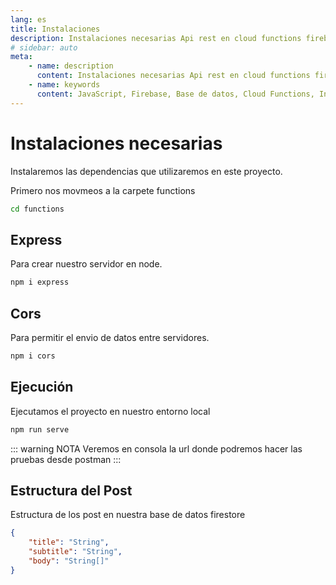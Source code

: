 ```yaml
---
lang: es
title: Instalaciones
description: Instalaciones necesarias Api rest en cloud functions firebase + firestore
# sidebar: auto
meta:
    - name: description
      content: Instalaciones necesarias Api rest en cloud functions firebase + firestore
    - name: keywords
      content: JavaScript, Firebase, Base de datos, Cloud Functions, Instalaciones necesarias.
---
```


# Instalaciones necesarias

Instalaremos las dependencias que utilizaremos en este proyecto.

Primero nos movmeos a la carpete functions

```sh
cd functions
```

## Express

Para crear nuestro servidor en node.

```sh
npm i express
```

## Cors

Para permitir el envio de datos entre servidores.

```sh
npm i cors
```

## Ejecución

Ejecutamos el proyecto en nuestro entorno local

```sh
npm run serve
```

::: warning NOTA
Veremos en consola la url donde podremos hacer las pruebas desde postman
:::

## Estructura del Post

Estructura de los post en nuestra base de datos firestore

```json
{
	"title": "String",
	"subtitle": "String",
	"body": "String[]"
}
```
